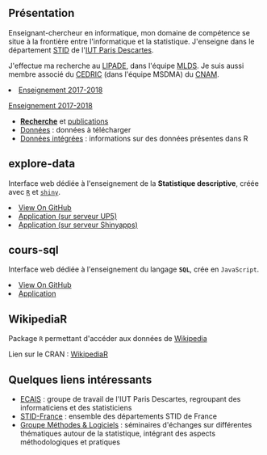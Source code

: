 ## Présentation

Enseignant-chercheur en informatique, mon domaine de compétence se situe à la frontière entre l'informatique et la statistique. J'enseigne dans le département [STID](http://www.stid-paris.fr/) de l'[IUT Paris Descartes](http://www.iut.parisdescartes.fr). 

J'effectue ma recherche au [LIPADE](http://www.lipade.fr), dans l'équipe [MLDS](http://www.math-info.univ-paris5.fr/~nadifmoh/Accueil.html#). Je suis aussi membre associé du [CEDRIC](http://cedric.cnam.fr) (dans l'équipe MSDMA) du [CNAM](http://www.cnam.fr).

<li><a class="buttons graduation-cap" href="http://fxjollois.github.io/cours-2017-2018">Enseignement 2017-2018</a></li>

<a href="https://github.com/fxjollois" target="_blank"><i class="fa fa-graduation-cap fa-2x"></i>Enseignement 2017-2018</a>


- [**Recherche**](recherche.html) et [publications](publications.html)
- [Données](accesdonnees) : données à télécharger
- [Données intégrées](donnees-integrees-r.html) : informations sur des données présentes dans R

## explore-data

Interface web dédiée à l'enseignement de la **Statistique descriptive**, créée avec [`R`](http://www.r-project.org) et [`shiny`](http://shiny.rstudio.com).

<li><a class="buttons github" href="https://github.com/fxjollois/explore-data">View On GitHub</a></li>
<li><a class="buttons desktop" href="http://up5.fr/explore-data">Application (sur serveur UP5)</a></li>
<li><a class="buttons desktop" href="http://fxjollois.shinyapps.io/explore-data">Application (sur serveur Shinyapps)</a></li>

## cours-sql

Interface web dédiée à l'enseignement du langage **`SQL`**, crée en `JavaScript`.

<li><a class="buttons github" href="https://github.com/fxjollois/cours-sql">View On GitHub</a></li>
<li><a class="buttons desktop" href="http://fxjollois.github.io/cours-sql">Application</a></li>


## WikipediaR

Package `R` permettant d'accéder aux données de [Wikipedia](http://www.wikipedia.org/)

Lien sur le CRAN : [WikipediaR](https://cran.r-project.org/package=WikipediaR)

## Quelques liens intéressants 

- [ECAIS](https://sites.google.com/site/groupeecais/) : groupe de travail de l'IUT Paris
Descartes, regroupant des informaticiens et des statisticiens
- [STID-France](http://www.stid-france.fr/) : ensemble des départements STID de France
- [Groupe Méthodes & Logiciels](http://methodes-et-logiciels.sfds.asso.fr/) :
séminaires d'échanges sur différentes thématiques autour de la statistique, intégrant des
aspects méthodologiques et pratiques

